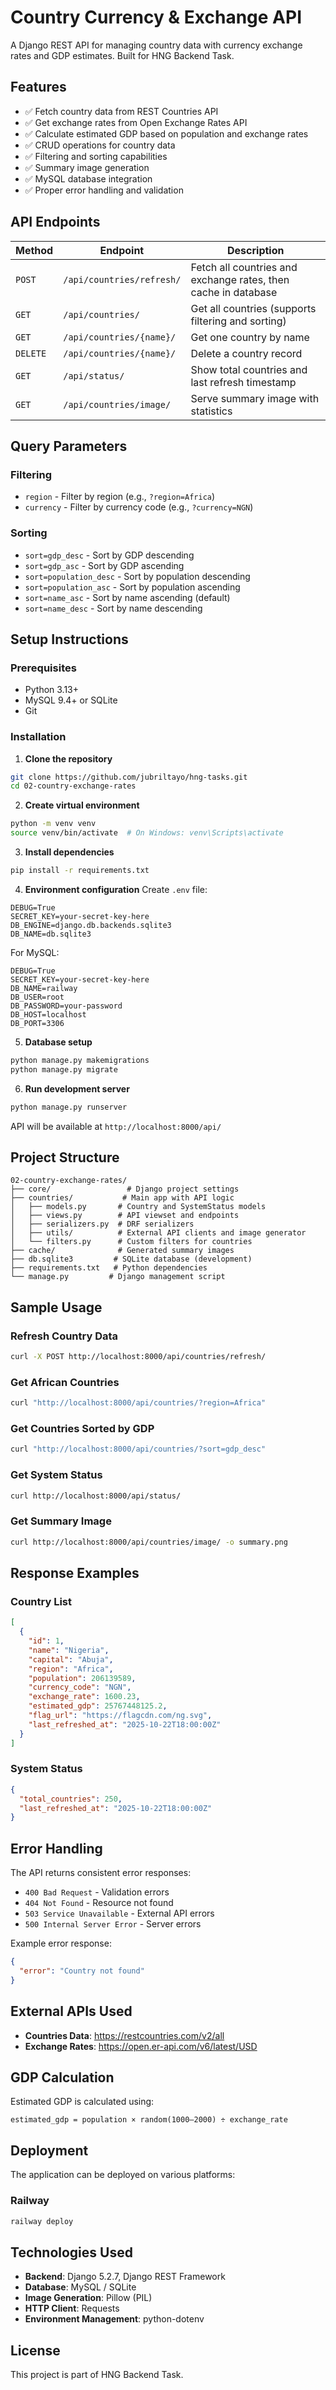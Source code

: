 # Country Currency & Exchange API

A Django REST API for managing country data with currency exchange rates and GDP estimates. Built for HNG Backend Task.

## Features

- ✅ Fetch country data from REST Countries API
- ✅ Get exchange rates from Open Exchange Rates API  
- ✅ Calculate estimated GDP based on population and exchange rates
- ✅ CRUD operations for country data
- ✅ Filtering and sorting capabilities
- ✅ Summary image generation
- ✅ MySQL database integration
- ✅ Proper error handling and validation

## API Endpoints

| Method | Endpoint | Description |
|--------|----------|-------------|
| `POST` | `/api/countries/refresh/` | Fetch all countries and exchange rates, then cache in database |
| `GET` | `/api/countries/` | Get all countries (supports filtering and sorting) |
| `GET` | `/api/countries/{name}/` | Get one country by name |
| `DELETE` | `/api/countries/{name}/` | Delete a country record |
| `GET` | `/api/status/` | Show total countries and last refresh timestamp |
| `GET` | `/api/countries/image/` | Serve summary image with statistics |

## Query Parameters

### Filtering
- `region` - Filter by region (e.g., `?region=Africa`)
- `currency` - Filter by currency code (e.g., `?currency=NGN`)

### Sorting
- `sort=gdp_desc` - Sort by GDP descending
- `sort=gdp_asc` - Sort by GDP ascending  
- `sort=population_desc` - Sort by population descending
- `sort=population_asc` - Sort by population ascending
- `sort=name_asc` - Sort by name ascending (default)
- `sort=name_desc` - Sort by name descending

## Setup Instructions

### Prerequisites
- Python 3.13+
- MySQL 9.4+ or SQLite
- Git

### Installation

1. **Clone the repository**
```bash
git clone https://github.com/jubriltayo/hng-tasks.git
cd 02-country-exchange-rates
```

2. **Create virtual environment**
```bash
python -m venv venv
source venv/bin/activate  # On Windows: venv\Scripts\activate
```

3. **Install dependencies**
```bash
pip install -r requirements.txt
```

4. **Environment configuration**
Create `.env` file:
```env
DEBUG=True
SECRET_KEY=your-secret-key-here
DB_ENGINE=django.db.backends.sqlite3
DB_NAME=db.sqlite3
```

For MySQL:
```env
DEBUG=True
SECRET_KEY=your-secret-key-here
DB_NAME=railway
DB_USER=root
DB_PASSWORD=your-password
DB_HOST=localhost
DB_PORT=3306
```

5. **Database setup**
```bash
python manage.py makemigrations
python manage.py migrate
```

6. **Run development server**
```bash
python manage.py runserver
```

API will be available at `http://localhost:8000/api/`

## Project Structure
```
02-country-exchange-rates/
├── core/                 # Django project settings
├── countries/           # Main app with API logic
│   ├── models.py       # Country and SystemStatus models
│   ├── views.py        # API viewset and endpoints
│   ├── serializers.py  # DRF serializers
│   ├── utils/          # External API clients and image generator
│   └── filters.py      # Custom filters for countries
├── cache/              # Generated summary images
├── db.sqlite3         # SQLite database (development)
├── requirements.txt   # Python dependencies
└── manage.py         # Django management script
```

## Sample Usage

### Refresh Country Data
```bash
curl -X POST http://localhost:8000/api/countries/refresh/
```

### Get African Countries
```bash
curl "http://localhost:8000/api/countries/?region=Africa"
```

### Get Countries Sorted by GDP
```bash
curl "http://localhost:8000/api/countries/?sort=gdp_desc"
```

### Get System Status
```bash
curl http://localhost:8000/api/status/
```

### Get Summary Image
```bash
curl http://localhost:8000/api/countries/image/ -o summary.png
```

## Response Examples

### Country List
```json
[
  {
    "id": 1,
    "name": "Nigeria",
    "capital": "Abuja",
    "region": "Africa",
    "population": 206139589,
    "currency_code": "NGN",
    "exchange_rate": 1600.23,
    "estimated_gdp": 25767448125.2,
    "flag_url": "https://flagcdn.com/ng.svg",
    "last_refreshed_at": "2025-10-22T18:00:00Z"
  }
]
```

### System Status
```json
{
  "total_countries": 250,
  "last_refreshed_at": "2025-10-22T18:00:00Z"
}
```

## Error Handling

The API returns consistent error responses:

- `400 Bad Request` - Validation errors
- `404 Not Found` - Resource not found
- `503 Service Unavailable` - External API errors
- `500 Internal Server Error` - Server errors

Example error response:
```json
{
  "error": "Country not found"
}
```

## External APIs Used

- **Countries Data**: https://restcountries.com/v2/all
- **Exchange Rates**: https://open.er-api.com/v6/latest/USD

## GDP Calculation

Estimated GDP is calculated using:
```
estimated_gdp = population × random(1000–2000) ÷ exchange_rate
```

## Deployment

The application can be deployed on various platforms:

### Railway
```bash
railway deploy
```

## Technologies Used

- **Backend**: Django 5.2.7, Django REST Framework
- **Database**: MySQL / SQLite
- **Image Generation**: Pillow (PIL)
- **HTTP Client**: Requests
- **Environment Management**: python-dotenv

## License

This project is part of HNG Backend Task.